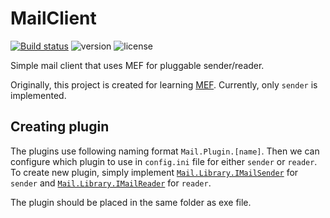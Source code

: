 # MailClient

[![Build status](https://dev.azure.com/fakhrulhilal/OpenSource/_apis/build/status/MailClient-CI)](https://dev.azure.com/fakhrulhilal/OpenSource/_build/latest?definitionId=3)
![version](https://img.shields.io/github/release/fakhrulhilal/mailclient.svg)
![license](https://img.shields.io/github/license/fakhrulhilal/mailclient.svg)

Simple mail client that uses MEF for pluggable sender/reader. 

Originally, this project is created for learning [MEF](https://docs.microsoft.com/en-us/dotnet/framework/mef/). Currently, only `sender` is implemented.

## Creating plugin

The plugins use following naming format `Mail.Plugin.[name]`. Then we can configure which plugin to use in `config.ini` file for either `sender` or `reader`. To create new plugin, simply implement [`Mail.Library.IMailSender`](Mail.Library/IMailSender.cs) for `sender` and [`Mail.Library.IMailReader`](Mail.Library/IMailReader.cs) for `reader`.

The plugin should be placed in the same folder as exe file.


